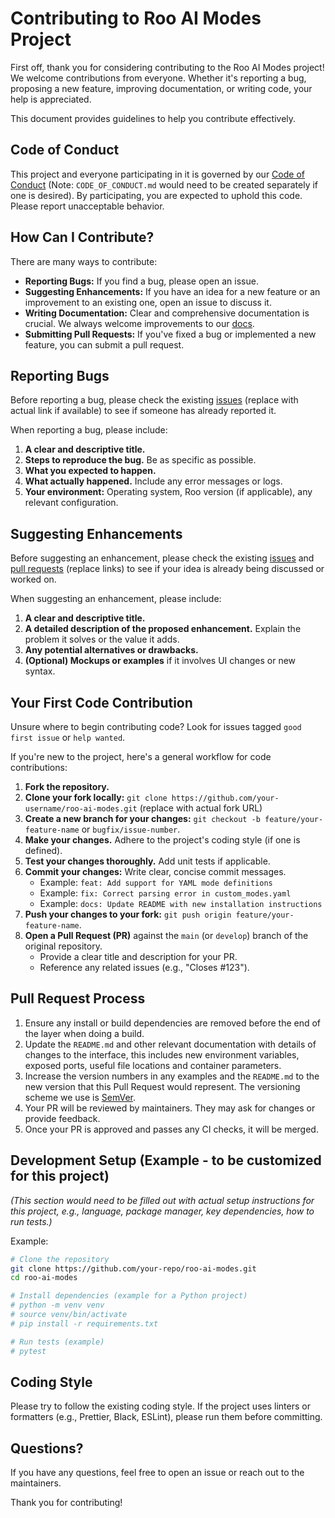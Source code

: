 # Contributing to Roo AI Modes Project

First off, thank you for considering contributing to the Roo AI Modes project! We welcome contributions from everyone. Whether it's reporting a bug, proposing a new feature, improving documentation, or writing code, your help is appreciated.

This document provides guidelines to help you contribute effectively.

## Code of Conduct

This project and everyone participating in it is governed by our [Code of Conduct](CODE_OF_CONDUCT.md) (Note: `CODE_OF_CONDUCT.md` would need to be created separately if one is desired). By participating, you are expected to uphold this code. Please report unacceptable behavior.

## How Can I Contribute?

There are many ways to contribute:

*   **Reporting Bugs:** If you find a bug, please open an issue.
*   **Suggesting Enhancements:** If you have an idea for a new feature or an improvement to an existing one, open an issue to discuss it.
*   **Writing Documentation:** Clear and comprehensive documentation is crucial. We always welcome improvements to our [docs](docs/).
*   **Submitting Pull Requests:** If you've fixed a bug or implemented a new feature, you can submit a pull request.

## Reporting Bugs

Before reporting a bug, please check the existing [issues](https://github.com/your-repo/issues) (replace with actual link if available) to see if someone has already reported it.

When reporting a bug, please include:

1.  **A clear and descriptive title.**
2.  **Steps to reproduce the bug.** Be as specific as possible.
3.  **What you expected to happen.**
4.  **What actually happened.** Include any error messages or logs.
5.  **Your environment:** Operating system, Roo version (if applicable), any relevant configuration.

## Suggesting Enhancements

Before suggesting an enhancement, please check the existing [issues](https://github.com/your-repo/issues) and [pull requests](https://github.com/your-repo/pulls) (replace links) to see if your idea is already being discussed or worked on.

When suggesting an enhancement, please include:

1.  **A clear and descriptive title.**
2.  **A detailed description of the proposed enhancement.** Explain the problem it solves or the value it adds.
3.  **Any potential alternatives or drawbacks.**
4.  **(Optional) Mockups or examples** if it involves UI changes or new syntax.

## Your First Code Contribution

Unsure where to begin contributing code? Look for issues tagged `good first issue` or `help wanted`.

If you're new to the project, here's a general workflow for code contributions:

1.  **Fork the repository.**
2.  **Clone your fork locally:** `git clone https://github.com/your-username/roo-ai-modes.git` (replace with actual fork URL)
3.  **Create a new branch for your changes:** `git checkout -b feature/your-feature-name` or `bugfix/issue-number`.
4.  **Make your changes.** Adhere to the project's coding style (if one is defined).
5.  **Test your changes thoroughly.** Add unit tests if applicable.
6.  **Commit your changes:** Write clear, concise commit messages.
    *   Example: `feat: Add support for YAML mode definitions`
    *   Example: `fix: Correct parsing error in custom_modes.yaml`
    *   Example: `docs: Update README with new installation instructions`
7.  **Push your changes to your fork:** `git push origin feature/your-feature-name`.
8.  **Open a Pull Request (PR)** against the `main` (or `develop`) branch of the original repository.
    *   Provide a clear title and description for your PR.
    *   Reference any related issues (e.g., "Closes #123").

## Pull Request Process

1.  Ensure any install or build dependencies are removed before the end of the layer when doing a build.
2.  Update the `README.md` and other relevant documentation with details of changes to the interface, this includes new environment variables, exposed ports, useful file locations and container parameters.
3.  Increase the version numbers in any examples and the `README.md` to the new version that this Pull Request would represent. The versioning scheme we use is [SemVer](http://semver.org/).
4.  Your PR will be reviewed by maintainers. They may ask for changes or provide feedback.
5.  Once your PR is approved and passes any CI checks, it will be merged.

## Development Setup (Example - to be customized for this project)

*(This section would need to be filled out with actual setup instructions for this project, e.g., language, package manager, key dependencies, how to run tests.)*

Example:
```bash
# Clone the repository
git clone https://github.com/your-repo/roo-ai-modes.git
cd roo-ai-modes

# Install dependencies (example for a Python project)
# python -m venv venv
# source venv/bin/activate
# pip install -r requirements.txt

# Run tests (example)
# pytest
```

## Coding Style

Please try to follow the existing coding style. If the project uses linters or formatters (e.g., Prettier, Black, ESLint), please run them before committing.

## Questions?

If you have any questions, feel free to open an issue or reach out to the maintainers.

Thank you for contributing!